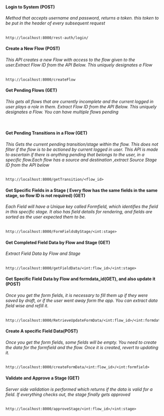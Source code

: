 #### Login to System (POST)

###### Method that accepts username and password, returns a token. this token to be put in the header of every subsequent request

```http://localhost:8000/rest-auth/login/```



#### Create a New Flow (POST) 

###### This API creates a new Flow with access to the flow given to the user.Extract Flow ID from the API Below. This uniquely designates a Flow

```http://localhost:8000/createFlow```




#### Get Pending Flows (GET) 


###### This gets all flows that are currently incomplete and the current logged in user plays a role in them. Extract Flow ID from the API Below. This uniquely designates a Flow. You can have multiple flows pending

```http://localhost:8000/getPendingFlows
```



#### Get Pending Transitions in a Flow (GET)

###### This Gets the current pending transition/stage within the flow.  This does not filter if the flow is to be actioned by current logged in user. This API is made to ascertain if there is anything pending that belongs to the user, in a specific flow.Each flow has a source and destination ,extract Source Stage ID from the API below

```
http://localhost:8000/getTransition/<flow_id>
```


#### Get Specific Fields in a Stage ( Every flow has the same fields in the same stage, so flow ID is not required) (GET)

###### Each Field will have a Unique key called Formfield, which identifies the field in this specific stage. It also has field details for rendering, and fields are sorted as the user expected them to be. 

``` 
http://localhost:8000/FormFieldsByStage/<int:stage>
```


#### Get Completed Field Data by Flow and Stage (GET)

###### Extract Field Data by Flow and Stage 


``` 
http://localhost:8000/getFieldData/<int:flow_id>/<int:stage>
```

#### Get Specific Field Data by Flow and formdata_id(GET), and also update it (POST)
###### Once you get the form fields, it is necessary to fill them up if they were saved by draft, or if the user went away form the app. You can extract data field wise and refill it. 

``` 
http://localhost:8000/RetrieveUpdateFormData/<int:flow_id>/<int:formdata_id>
```


#### Create A specific Field Data(POST)

###### Once you get the form fields, some fields will be empty. You need to create the data for the formfield and the flow. Once it is created, revert to updating it. 

``` 
http://localhost:8000/createFormData/<int:flow_id>/<int:formfield>
```


#### Validate  and Approve a Stage (GET)
###### Server side validation is performed which returns if the data is valid for a field.  If everything checks out, the stage finally gets approved

```
http://localhost:8000/approveStage/<int:flow_id>/<int:stage>
```

